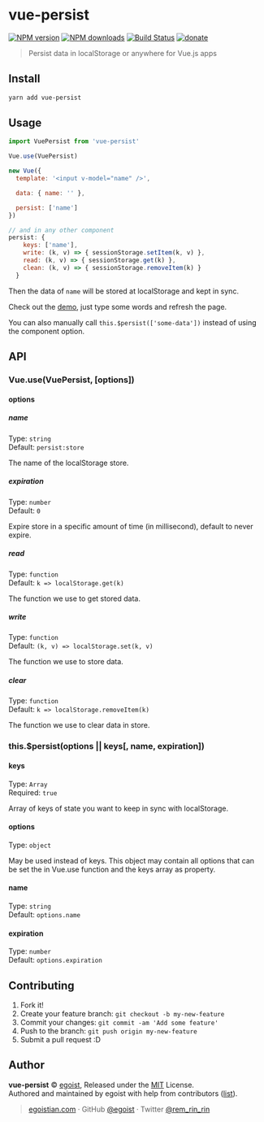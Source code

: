 # vue-persist

[![NPM version](https://img.shields.io/npm/v/vue-persist.svg?style=flat)](https://npmjs.com/package/vue-persist) [![NPM downloads](https://img.shields.io/npm/dm/vue-persist.svg?style=flat)](https://npmjs.com/package/vue-persist) [![Build Status](https://img.shields.io/circleci/project/egoist/vue-persist/master.svg?style=flat)](https://circleci.com/gh/egoist/vue-persist) [![donate](https://img.shields.io/badge/$-donate-ff69b4.svg?maxAge=2592000&style=flat)](https://github.com/egoist/donate)

> Persist data in localStorage or anywhere for Vue.js apps

## Install

```bash
yarn add vue-persist
```

## Usage

```js
import VuePersist from 'vue-persist'

Vue.use(VuePersist)

new Vue({
  template: '<input v-model="name" />',

  data: { name: '' },

  persist: ['name']
})

// and in any other component
persist: {
    keys: ['name'], 
    write: (k, v) => { sessionStorage.setItem(k, v) },
    read: (k, v) => { sessionStorage.get(k) },
    clean: (k, v) => { sessionStorage.removeItem(k) }
  }
```


Then the data of `name` will be stored at localStorage and kept in sync.

Check out the [demo](https://egoist.github.io/vue-persist/), just type some words and refresh the page.

You can also manually call `this.$persist(['some-data'])` instead of using the component option.

## API

### Vue.use(VuePersist, [options])

#### options

##### name

Type: `string`<br>
Default: `persist:store`

The name of the localStorage store.

##### expiration

Type: `number`<br>
Default: `0`

Expire store in a specific amount of time (in millisecond), default to never expire.

##### read

Type: `function`<br>
Default: `k => localStorage.get(k)`

The function we use to get stored data.

##### write

Type: `function`<br>
Default: `(k, v) => localStorage.set(k, v)`

The function we use to store data.

##### clear

Type: `function`<br>
Default: `k => localStorage.removeItem(k)`

The function we use to clear data in store.


### this.$persist(options || keys[, name, expiration])

#### keys

Type: `Array`<br>
Required: `true`

Array of keys of state you want to keep in sync with localStorage.

#### options

Type: `object`<br>

May be used instead of keys. This object may contain all options that can be set the in Vue.use function and the keys array as property. 

#### name

Type: `string`<br>
Default: `options.name`

#### expiration

Type: `number`<br>
Default: `options.expiration`


## Contributing

1. Fork it!
2. Create your feature branch: `git checkout -b my-new-feature`
3. Commit your changes: `git commit -am 'Add some feature'`
4. Push to the branch: `git push origin my-new-feature`
5. Submit a pull request :D


## Author

**vue-persist** © [egoist](https://github.com/egoist), Released under the [MIT](./LICENSE) License.<br>
Authored and maintained by egoist with help from contributors ([list](https://github.com/egoist/vue-persist/contributors)).

> [egoistian.com](https://egoistian.com) · GitHub [@egoist](https://github.com/egoist) · Twitter [@rem_rin_rin](https://twitter.com/rem_rin_rin)

